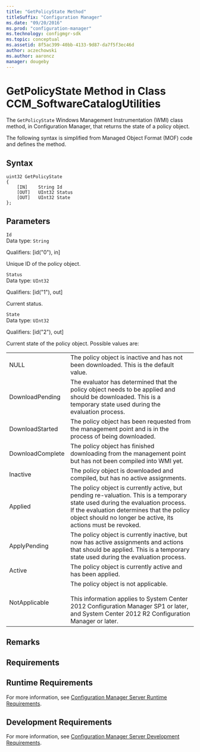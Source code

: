 ```yaml
---
title: "GetPolicyState Method"
titleSuffix: "Configuration Manager"
ms.date: "09/20/2016"
ms.prod: "configuration-manager"
ms.technology: configmgr-sdk
ms.topic: conceptual
ms.assetid: 8f5ac399-40bb-4133-9d87-da7f5f3ec46d
author: aczechowski
ms.author: aaroncz
manager: dougeby
---
```

# GetPolicyState Method in Class CCM_SoftwareCatalogUtilities
The `GetPolicyState` Windows Management Instrumentation (WMI) class method, in Configuration Manager, that returns the state of a policy object.   

 The following syntax is simplified from Managed Object Format (MOF) code and defines the method.  

## Syntax  

```  
uint32 GetPolicyState   
{  
    [IN]    String Id  
    [OUT]   UInt32 Status  
    [OUT]   UInt32 State  
};  
```  

## Parameters  
 `Id`  
 Data type: `String`  

 Qualifiers: [id("0"), in]  

 Unique ID of the policy object.   

 `Status`  
 Data type: `UInt32`  

 Qualifiers: [id("1"), out]  

 Current status.  

 `State`  
 Data type: `UInt32`  

 Qualifiers: [id("2"), out]  

 Current state of the policy object. Possible values are:  

|||  
|-|-|  
|NULL|The policy object is inactive and has not been downloaded. This is the default value.|  
|DownloadPending|The evaluator has determined that the policy object needs to be applied and should be downloaded. This is a temporary state used during the evaluation process.|  
|DownloadStarted|The policy object has been requested from the management point and is in the process of being downloaded.|  
|DownloadComplete|The policy object has finished downloading from the management point but has not been compiled into WMI yet.|  
|Inactive|The policy object is downloaded and compiled, but has no active assignments.|  
|Applied|The policy object is currently active, but pending re-valuation. This is a temporary state used during the evaluation process. If the evaluation determines that the policy object should no longer be active, its actions must be revoked.|  
|ApplyPending|The policy object is currently inactive, but now has active assignments and actions that should be applied. This is a temporary state used during the evaluation process.|  
|Active|The policy object is currently active and has been applied.|  
|NotApplicable|The policy object is not applicable. <br /><br /> This information applies to System Center 2012 Configuration Manager SP1 or later, and System Center 2012 R2 Configuration Manager or later.|  

## Remarks  

## Requirements  

## Runtime Requirements  
 For more information, see [Configuration Manager Server Runtime Requirements](../../../../../develop/core/reqs/server-runtime-requirements.md).  

## Development Requirements  
 For more information, see [Configuration Manager Server Development Requirements](../../../../../develop/core/reqs/server-development-requirements.md).
